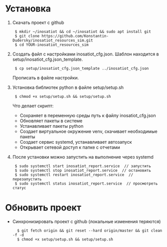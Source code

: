 # Установка
1. Скачать проект с github
   
        $ mkdir ~/inosatiot && cd ~/inosatiot && sudo apt install git
        $ git clone https://github.com/Konstantin-Dudersky/inosatiot_resources_sim.git
        $ cd YOUR-inosatiot_resources_sim

2. Создать файл с настройками inosatiot_cfg.json. Шаблон находится в setup/inosatiot_cfg.json_template.
       
        $ cp setup/inosatiot_cfg.json_template ../inosatiot_cfg.json

   Прописать в файле настройки.


3. Установка библиотек python в файле setup/setup.sh
   
        $ chmod +x setup/setup.sh && setup/setup.sh

   Что делает скрипт:
   - Сохраняет в переменную среды путь к файлу inosatiot_cfg.json
   - Обновляет пакеты в системе
   - Устанавливает пакеты python
   - Создает виртуальное окружение venv, скачивает необходимые пакеты
   - Создает сервис systemd, устанавливает автозапуск
   - Открывает сетевой доступ к папке с отчетами
    
    
4. После установки можно запустить на выполнение через systemd
   
        $ sudo systemctl start inosatiot_report.service  // запустить
        $ sudo systemctl stop inosatiot_report.service  // остановить
        $ sudo systemctl restart inosatiot_report.service  // перезапустить
        $ sudo systemctl status inosatiot_report.service  // просмотреть статус

# Обновить проект
- Синхронизировать проект с github (локальные изменения теряются)
   
        $ git fetch origin && git reset --hard origin/master && git clean -f -d
        $ chmod +x setup/setup.sh && setup/setup.sh

